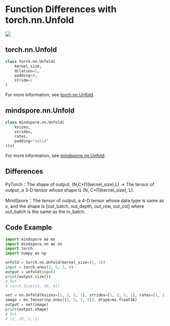 # Function Differences with torch.nn.Unfold

<a href="https://gitee.com/mindspore/docs/blob/r1.8/docs/mindspore/source_en/note/api_mapping/pytorch_diff/Unfold.md" target="_blank"><img src="https://mindspore-website.obs.cn-north-4.myhuaweicloud.com/website-images/master/resource/_static/logo_source_en.png"></a>

## torch.nn.Unfold

```python
class torch.nn.Unfold(
    kernel_size,
    dilation=1,
    padding=0,
    stride=1
)
```

For more information, see [torch.nn.Unfold](https://pytorch.org/docs/1.5.0/nn.html#torch.nn.Unfold).

## mindspore.nn.Unfold

```python
class mindspore.nn.Unfold(
    ksizes,
    strides,
    rates,
    padding="valid"
)(x)
```

For more information, see [mindspore.nn.Unfold](https://mindspore.cn/docs/en/r1.8/api_python/nn/mindspore.nn.Unfold.html#mindspore.nn.Unfold).

## Differences

PyTorch：The shape of output, (N,C×∏(kernel_size),L) -> The tensor of output, a 3-D tensor whose shape is (N, C×∏(kernel_size), L).

MindSpore：The tensor of output, a 4-D tensor whose data type is same as x, and the shape is [out_batch, out_depth, out_row, out_col]
where out_batch is the same as the in_batch.

## Code Example

```python
import mindspore as ms
import mindspore.nn as nn
import torch
import numpy as np

unfold = torch.nn.Unfold(kernel_size=(2, 3))
input = torch.ones(2, 5, 3, 4)
output = unfold(input)
print(output.size())
# Out：
# torch.Size([2, 30, 4])

net = nn.Unfold(ksizes=[1, 2, 2, 1], strides=[1, 2, 2, 1], rates=[1, 2, 2, 1])
image = ms.Tensor(np.ones([2, 5, 3, 4]), dtype=ms.float16)
output = net(image)
print(output.shape)
# Out：
# (2, 20, 1, 1)
```
